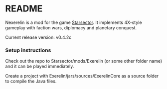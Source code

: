 # README #

Nexerelin is a mod for the game [Starsector](http://fractalsoftworks.com). It implements 4X-style gameplay with faction wars, diplomacy and planetary conquest.

Current release version: v0.4.2c

### Setup instructions ###
Check out the repo to Starsector/mods/Exerelin (or some other folder name) and it can be played immediately. 

Create a project with Exerelin/jars/sources/ExerelinCore as a source folder to compile the Java files.